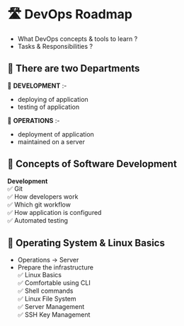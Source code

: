 # 🛣 DevOps Roadmap

- What DevOps concepts & tools to learn ?
- Tasks & Responsibilities ?

## 🔰 There are two Departments
🔹 **DEVELOPMENT** :-
- deploying of application
- testing of application

🔹 **OPERATIONS** :-
- deployment of application
- maintained on a server

## 🔰 Concepts of Software Development
**Development** <br>
✅ Git <br>
✅ How developers work <br>
✅ Which git workflow <br>
✅ How application is configured <br>
✅ Automated testing <br>

## 🔰 Operating System & Linux Basics
- Operations -> Server
- Prepare the infrastructure <br>
✅ Linux Basics <br>
✅ Comfortable using CLI <br>
✅ Shell commands <br>
✅ Linux File System <br>
✅ Server Management <br>
✅ SSH Key Management <br>


